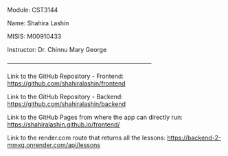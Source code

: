 Module: CST3144

Name: Shahira Lashin

MISIS: M00910433

Instructor: Dr. Chinnu Mary George

————————————————————————

Link to the GitHub Repository - Frontend: https://github.com/shahiralashin/frontend

Link to the GitHub Repository - Backend: https://github.com/shahiralashin/backend

Link to the GitHub Pages from where the app can directly run: https://shahiralashin.github.io/frontend/

Link to the render.com route that returns all the lessons: https://backend-2-mmxq.onrender.com/api/lessons
